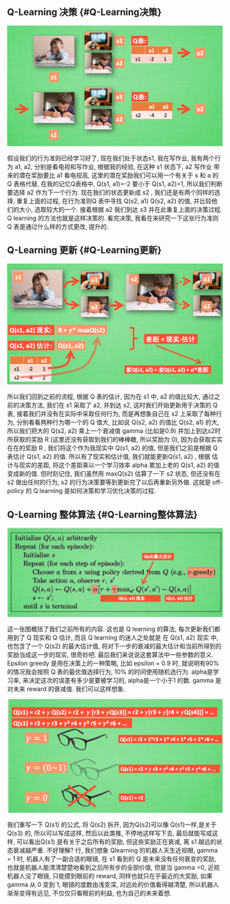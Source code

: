 ## Q-Learning 决策 {#Q-Learning决策}

![](/assets/reinforcement-ql3.png)

假设我们的行为准则已经学习好了, 现在我们处于状态s1, 我在写作业, 我有两个行为 a1, a2, 分别是看电视和写作业, 根据我的经验, 在这种 s1 状态下, a2 写作业 带来的潜在奖励要比 a1 看电视高, 这里的潜在奖励我们可以用一个有关于 s 和 a 的 Q 表格代替, 在我的记忆Q表格中, Q\(s1, a1\)=-2 要小于 Q\(s1, a2\)=1, 所以我们判断要选择 a2 作为下一个行为. 现在我们的状态更新成 s2 , 我们还是有两个同样的选择, 重复上面的过程, 在行为准则Q 表中寻找 Q\(s2, a1\) Q\(s2, a2\) 的值, 并比较他们的大小, 选取较大的一个. 接着根据 a2 我们到达 s3 并在此重复上面的决策过程. Q learning 的方法也就是这样决策的. 看完决策, 我看在来研究一下这张行为准则 Q 表是通过什么样的方式更改, 提升的.



## Q-Learning 更新 {#Q-Learning更新}

![](/assets/reinforcemnt-ql4.png)

所以我们回到之前的流程, 根据 Q 表的估计, 因为在 s1 中, a2 的值比较大, 通过之前的决策方法, 我们在 s1 采取了 a2, 并到达 s2, 这时我们开始更新用于决策的 Q 表, 接着我们并没有在实际中采取任何行为, 而是再想象自己在 s2 上采取了每种行为, 分别看看两种行为哪一个的 Q 值大, 比如说 Q\(s2, a2\) 的值比 Q\(s2, a1\) 的大, 所以我们把大的 Q\(s2, a2\) 乘上一个衰减值 gamma \(比如是0.9\) 并加上到达s2时所获取的奖励 R \(这里还没有获取到我们的棒棒糖, 所以奖励为 0\), 因为会获取实实在在的奖励 R , 我们将这个作为我现实中 Q\(s1, a2\) 的值, 但是我们之前是根据 Q 表估计 Q\(s1, a2\) 的值. 所以有了现实和估计值, 我们就能更新Q\(s1, a2\) , 根据 估计与现实的差距, 将这个差距乘以一个学习效率 alpha 累加上老的 Q\(s1, a2\) 的值 变成新的值. 但时刻记住, 我们虽然用 maxQ\(s2\) 估算了一下 s2 状态, 但还没有在 s2 做出任何的行为, s2 的行为决策要等到更新完了以后再重新另外做. 这就是 off-policy 的 Q learning 是如何决策和学习优化决策的过程.

## Q-Learning 整体算法 {#Q-Learning整体算法}

![](/assets/reinforcement-ql.png)

这一张图概括了我们之前所有的内容. 这也是 Q learning 的算法, 每次更新我们都用到了 Q 现实和 Q 估计, 而且 Q learning 的迷人之处就是 在 Q\(s1, a2\) 现实 中, 也包含了一个 Q\(s2\) 的最大估计值, 将对下一步的衰减的最大估计和当前所得到的奖励当成这一步的现实, 很奇妙吧. 最后我们来说说这套算法中一些参数的意义. Epsilon greedy 是用在决策上的一种策略, 比如 epsilon = 0.9 时, 就说明有90% 的情况我会按照 Q 表的最优值选择行为, 10% 的时间使用随机选行为. alpha是学习率, 来决定这次的误差有多少是要被学习的, alpha是一个小于1 的数. gamma 是对未来 reward 的衰减值. 我们可以这样想象.

![](/assets/reinforcement-ql2.png)

我们重写一下 Q\(s1\) 的公式, 将 Q\(s2\) 拆开, 因为Q\(s2\)可以像 Q\(s1\)一样,是关于Q\(s3\) 的, 所以可以写成这样, 然后以此类推, 不停地这样写下去, 最后就能写成这样, 可以看出Q\(s1\) 是有关于之后所有的奖励, 但这些奖励正在衰减, 离 s1 越远的状态衰减越严重. 不好理解? 行, 我们想象 Qlearning 的机器人天生近视眼, gamma = 1 时, 机器人有了一副合适的眼镜, 在 s1 看到的 Q 是未来没有任何衰变的奖励, 也就是机器人能清清楚楚地看到之后所有步的全部价值, 但是当 gamma =0, 近视机器人没了眼镜, 只能摸到眼前的 reward, 同样也就只在乎最近的大奖励, 如果 gamma 从 0 变到 1, 眼镜的度数由浅变深, 对远处的价值看得越清楚, 所以机器人渐渐变得有远见, 不仅仅只看眼前的利益, 也为自己的未来着想.

